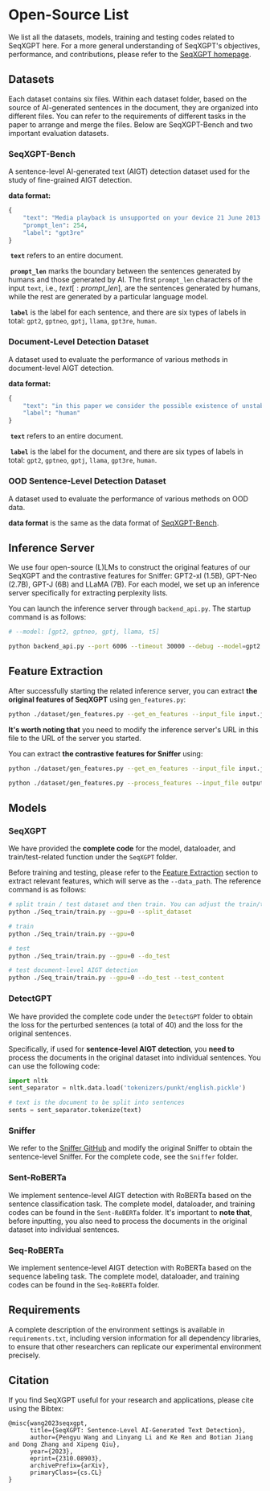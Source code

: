 # Open-Source List

We list all the datasets, models, training and testing codes related to SeqXGPT here. For a more general understanding of SeqXGPT's objectives, performance, and contributions, please refer to the [SeqXGPT homepage](https://github.com/Jihuai-wpy/SeqXGPT/tree/main).

## Datasets

Each dataset contains six files. Within each dataset folder, based on the source of AI-generated sentences in the document, they are organized into different files. You can refer to the requirements of different tasks in the paper to arrange and merge the files. Below are SeqXGPT-Bench and two important evaluation datasets.

### SeqXGPT-Bench

A sentence-level AI-generated text (AIGT) detection dataset used for the study of fine-grained AIGT detection.

**data format:**

```python
{
    "text": "Media playback is unsupported on your device 21 June 2013 Last updated at 12:31 BST The Market Hall Cinema in Brynmawr used to be run by the local council but when it announced its funding would stop last month, work began to find a way to keep it going. Thanks to the efforts of a group of local volunteers, the cinema has been saved and reopened under a new community initiative. The group, called \"Brynmawr Foundation\", raised enough funds to take over the lease of the building and purchase new equipment. They plan to show a mix of classic and new films, as well as host events and live performances. The Market Hall Cinema has been an important part of the town's history since it first opened in 1894, and this new initiative ensures that it will continue to be a valuable resource for the community.", 
    "prompt_len": 254, 
    "label": "gpt3re"
}
```

​	**`text`** refers to an entire document.

​	**`prompt_len`** marks the boundary between the sentences generated by humans and those generated by AI. The first `prompt_len` characters of the input `text`, i.e., $text[ : prompt$_$len]$, are the sentences generated by humans, while the rest are generated by a particular language model.

​	**`label`** is the label for each sentence, and there are six types of labels in total: `gpt2`, `gptneo`, `gptj`, `llama`, `gpt3re`, `human`.

### Document-Level Detection Dataset

A dataset used to evaluate the performance of various methods in document-level AIGT detection.

**data format:**

```python
{
    "text": "in this paper we consider the possible existence of unstable axisymmetric modes in kerr space times , resulting from exponentially growing solutions of the teukolsky equation .  we describe a transformation that casts the radial equation that results upon separation of variables in the teukolsky equation , in the form of a schrdinger equation , and combine the properties of the solutions of this equations with some recent results on the asymptotic behaviour of spin weighted spheroidal harmonics to prove the existence of an infinite family of unstable modes .  thus we prove that the stationary region beyond a kerr black hole inner horizon is unstable under gravitational linear perturbations .  we also prove that kerr space - time with angular momentum larger than its square mass , which has a naked singularity , is unstable .", 
    "label": "human"
}
```

​	**`text`** refers to an entire document.

​	**`label`** is the label for the document, and there are six types of labels in total: `gpt2`, `gptneo`, `gptj`, `llama`, `gpt3re`, `human`.

### OOD Sentence-Level Detection Dataset

A dataset used to evaluate the performance of various methods on OOD data.

**data format** is the same as the data format of [SeqXGPT-Bench](#seqxgpt-bench).

## Inference Server

We use four open-source (L)LMs to construct the original features of our SeqXGPT and the contrastive features for Sniffer: GPT2-xl (1.5B), GPT-Neo (2.7B), GPT-J (6B) and LLaMA (7B). For each model, we set up an inference server specifically for extracting perplexity lists.

You can launch the inference server through `backend_api.py`. The startup command is as follows:

```bash
# --model: [gpt2, gptneo, gptj, llama, t5]

python backend_api.py --port 6006 --timeout 30000 --debug --model=gpt2 --gpu=0
```

## Feature Extraction

After successfully starting the related inference server, you can extract **the original features of SeqXGPT** using `gen_features.py`:

```bash
python ./dataset/gen_features.py --get_en_features --input_file input.jsonl --output_file output.jsonl
```

**It's worth noting that** you need to modify the inference server's URL in this file to the URL of the server you started.

You can extract **the contrastive features for Sniffer** using:

```bash
python ./dataset/gen_features.py --get_en_features --input_file input.jsonl --output_file output_1.jsonl
```

```bash
python ./dataset/gen_features.py --process_features --input_file output_1.jsonl --output_file output_2.jsonl
```

## Models

### SeqXGPT

We have provided the **complete code** for the model, dataloader, and train/test-related function under the `SeqXGPT` folder.

Before training and testing, please refer to the [Feature Extraction](#feature-extraction) section to extract relevant features, which will serve as the `--data_path`. The reference command is as follows:

```bash
# split train / test dataset and then train. You can adjust the train/test ratio using '--train_ratio'.
python ./Seq_train/train.py --gpu=0 --split_dataset

# train
python ./Seq_train/train.py --gpu=0

# test
python ./Seq_train/train.py --gpu=0 --do_test

# test document-level AIGT detection
python ./Seq_train/train.py --gpu=0 --do_test --test_content
```

### DetectGPT

We have provided the complete code under the `DetectGPT` folder to obtain the loss for the perturbed sentences (a total of 40) and the loss for the original sentences.

Specifically, if used for **sentence-level AIGT detection**, you **need to** process the documents in the original dataset into individual sentences. You can use the following code:

```python
import nltk
sent_separator = nltk.data.load('tokenizers/punkt/english.pickle')

# text is the document to be split into sentences
sents = sent_separator.tokenize(text)
```

### Sniffer

We refer to the [Sniffer GitHub](https://github.com/OpenLMLab/Sniffer) and modify the original Sniffer to obtain the sentence-level Sniffer. For the complete code, see the `Sniffer` folder.

### Sent-RoBERTa

We implement sentence-level AIGT detection with RoBERTa based on the sentence classification task. The complete model, dataloader, and training codes can be found in the `Sent-RoBERTa` folder. It's important to **note that**, before inputting, you also need to process the documents in the original dataset into individual sentences.

### Seq-RoBERTa

We implement sentence-level AIGT detection with RoBERTa based on the sequence labeling task. The complete model, dataloader, and training codes can be found in the `Seq-RoBERTa` folder.

## Requirements

A complete description of the environment settings is available in `requirements.txt`, including version information for all dependency libraries, to ensure that other researchers can replicate our experimental environment precisely.

## Citation

If you find SeqXGPT useful for your research and applications, please cite using the Bibtex:

```
@misc{wang2023seqxgpt,
      title={SeqXGPT: Sentence-Level AI-Generated Text Detection}, 
      author={Pengyu Wang and Linyang Li and Ke Ren and Botian Jiang and Dong Zhang and Xipeng Qiu},
      year={2023},
      eprint={2310.08903},
      archivePrefix={arXiv},
      primaryClass={cs.CL}
}
```

